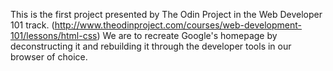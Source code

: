 This is the first project presented by The Odin Project in the Web Developer 101 track. (http://www.theodinproject.com/courses/web-development-101/lessons/html-css)
We are to recreate Google's homepage by deconstructing it and rebuilding it through the developer tools in our browser of choice.
